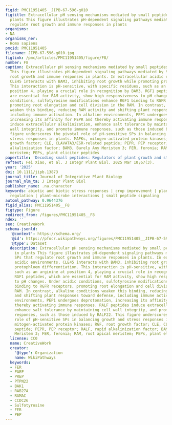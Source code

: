 ```yaml
---
figid: PMC11951405__JIPB-67-596-g010
figtitle: Extracellular pH sensing mechanisms mediated by small peptides (SPs) in
  plants This figure illustrates pH‐dependent signaling pathways mediated by SPs that
  regulate root growth and immune responses in plants
organisms:
- NA
organisms_ner:
- Homo sapiens
pmcid: PMC11951405
filename: JIPB-67-596-g010.jpg
figlink: /pmc/articles/PMC11951405/figure/F8/
number: F8
caption: Extracellular pH sensing mechanisms mediated by small peptides (SPs) in plants
  This figure illustrates pH‐dependent signaling pathways mediated by SPs that regulate
  root growth and immune responses in plants. In extracellular acidic environments,
  CLE45 interacts with BAM3, inhibiting root growth while promoting protophloem differentiation.
  This interaction is pH‐sensitive, with specific residues, such as an arginine at
  position 4, playing a crucial role in recognition by BAM3. RGF1 peptides, which
  are essential for RAM activity, show high responsiveness to pH changes. Under acidic
  conditions, sulfotyrosine modifications enhance RGF1 binding to RGFR receptors,
  promoting root elongation and cell division in the RAM. In contrast, alkaline conditions
  weaken this binding, reducing RAM activity and shifting plant responses toward defense,
  including immune activation. In alkaline environments, PEP1 undergoes deprotonation,
  increasing its affinity for PEPR and thereby activating immune responses. RALF peptides
  induce extracellular alkalinization, enhance salt tolerance by maintaining cell
  wall integrity, and promote immune responses, such as those induced by RALF22. This
  figure underscores the pivotal role of pH‐sensitive SPs in balancing growth and
  stress responses in plants. MAPKs, mitogen‐activated protein kinases; RGF, root
  growth factor; CLE, CLAVATA3/ESR‐related peptide; PEPR, PEP receptor; RALF, rapid
  alkalinization factor; BAM3, Barely Any Meristem 3; FER, feronia; RAM, root apical
  meristem; PEPs, plant elicitor peptides
papertitle: 'Decoding small peptides: Regulators of plant growth and stress resilience'
reftext: Fei Xiao, et al. J Integr Plant Biol. 2025 Mar 10;67(3).
year: '2025'
doi: 10.1111/jipb.13873
journal_title: Journal of Integrative Plant Biology
journal_nlm_ta: J Integr Plant Biol
publisher_name: .na.character
keywords: abiotic and biotic stress responses | crop improvement | plant developmental
  regulation | plant–microbe interactions | small peptide signaling
automl_pathway: 0.9644376
figid_alias: PMC11951405__F8
figtype: Figure
redirect_from: /figures/PMC11951405__F8
ndex: ''
seo: CreativeWork
schema-jsonld:
  '@context': https://schema.org/
  '@id': https://pfocr.wikipathways.org/figures/PMC11951405__JIPB-67-596-g010.html
  '@type': Dataset
  description: Extracellular pH sensing mechanisms mediated by small peptides (SPs)
    in plants This figure illustrates pH‐dependent signaling pathways mediated by
    SPs that regulate root growth and immune responses in plants. In extracellular
    acidic environments, CLE45 interacts with BAM3, inhibiting root growth while promoting
    protophloem differentiation. This interaction is pH‐sensitive, with specific residues,
    such as an arginine at position 4, playing a crucial role in recognition by BAM3.
    RGF1 peptides, which are essential for RAM activity, show high responsiveness
    to pH changes. Under acidic conditions, sulfotyrosine modifications enhance RGF1
    binding to RGFR receptors, promoting root elongation and cell division in the
    RAM. In contrast, alkaline conditions weaken this binding, reducing RAM activity
    and shifting plant responses toward defense, including immune activation. In alkaline
    environments, PEP1 undergoes deprotonation, increasing its affinity for PEPR and
    thereby activating immune responses. RALF peptides induce extracellular alkalinization,
    enhance salt tolerance by maintaining cell wall integrity, and promote immune
    responses, such as those induced by RALF22. This figure underscores the pivotal
    role of pH‐sensitive SPs in balancing growth and stress responses in plants. MAPKs,
    mitogen‐activated protein kinases; RGF, root growth factor; CLE, CLAVATA3/ESR‐related
    peptide; PEPR, PEP receptor; RALF, rapid alkalinization factor; BAM3, Barely Any
    Meristem 3; FER, feronia; RAM, root apical meristem; PEPs, plant elicitor peptides
  license: CC0
  name: CreativeWork
  creator:
    '@type': Organization
    name: WikiPathways
  keywords:
  - FER
  - PAEP
  - PREP
  - PTPN22
  - BAK1
  - RAB27A
  - RAMAC
  - CCDC26
  - Sulfotyrosine
  - FER
  - PEP
---
```

